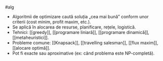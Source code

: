 #alg 
- Algoritmii de optimizare caută soluția „cea mai bună” conform unor criterii (cost minim, profit maxim, etc.).
- Se aplică în alocarea de resurse, planificare, rețele, logistică.
- Tehnici: [[greedy]], [[programare liniară]], [[programare dinamică]], [[metaheuristici]].
- Probleme comune: [[Knapsack]], [[travelling salesman]], [[flux maxim]], [[alocare optimă]].
- Pot fi exacte sau aproximative (ex: când problema este NP-completă).

